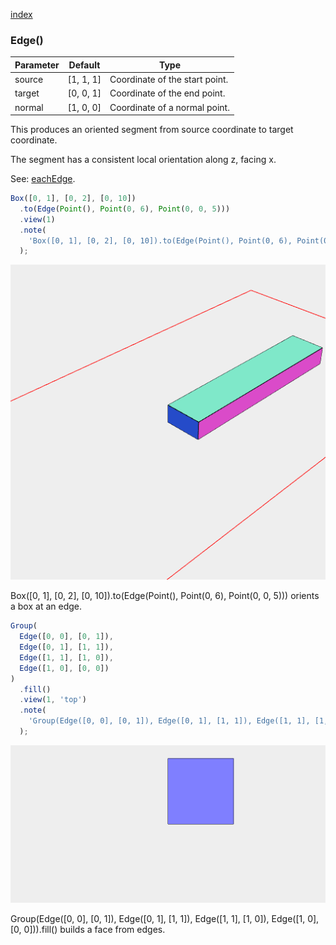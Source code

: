 [index](../../nb/api/index.md)
### Edge()
Parameter|Default|Type
---|---|---
source|[1, 1, 1]|Coordinate of the start point.
target|[0, 0, 1]|Coordinate of the end point.
normal|[1, 0, 0]|Coordinate of a normal point.

This produces an oriented segment from source coordinate to target coordinate.

The segment has a consistent local orientation along z, facing x.

See: [eachEdge](../../nb/api/eachEdge.md).

```JavaScript
Box([0, 1], [0, 2], [0, 10])
  .to(Edge(Point(), Point(0, 6), Point(0, 0, 5)))
  .view(1)
  .note(
    'Box([0, 1], [0, 2], [0, 10]).to(Edge(Point(), Point(0, 6), Point(0, 0, 5))) orients a box at an edge.'
  );
```

![Image](Edge.md.$2_1.png)

Box([0, 1], [0, 2], [0, 10]).to(Edge(Point(), Point(0, 6), Point(0, 0, 5))) orients a box at an edge.

```JavaScript
Group(
  Edge([0, 0], [0, 1]),
  Edge([0, 1], [1, 1]),
  Edge([1, 1], [1, 0]),
  Edge([1, 0], [0, 0])
)
  .fill()
  .view(1, 'top')
  .note(
    'Group(Edge([0, 0], [0, 1]), Edge([0, 1], [1, 1]), Edge([1, 1], [1, 0]), Edge([1, 0], [0, 0])).fill() builds a face from edges.'
  );
```

![Image](Edge.md.$3_1.png)

Group(Edge([0, 0], [0, 1]), Edge([0, 1], [1, 1]), Edge([1, 1], [1, 0]), Edge([1, 0], [0, 0])).fill() builds a face from edges.
